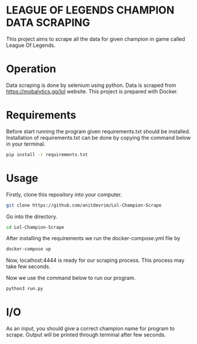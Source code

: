 # LEAGUE OF LEGENDS CHAMPION DATA SCRAPING

This project aims to scrape all the data for given champion in game called League Of Legends.

# Operation

Data scraping is done by selenium using python.
Data is scraped from https://mobalytics.gg/lol website.
This project is prepared with Docker.

# Requirements

Before start running the program given requirements.txt should be installed. Installation of requirements.txt can be done by copying the command below in your terminal.

```bash
pip install -r requirements.txt
```

# Usage

Firstly, clone this repository into your computer.
```bash
git clone https://github.com/anitdevrim/Lol-Champion-Scrape
```
Go into the directory.
```bash
cd Lol-Champion-Scrape
```
After installing the requirements we run the docker-compose.yml file by

```bash
docker-compose up
```

Now, localhost:4444 is ready for our scraping process.
This process may take few seconds.

Now we use the command below to run our program.

```bash
python3 run.py
```

# I/O

As an input, you should give a correct champion name for program to scrape.
Output will be printed through terminal after few seconds.
